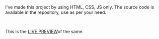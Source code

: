 <p>I've made this project by using HTML, CSS, JS only. The source code is available in the repository, use as per your need.</p>
<br>
<p>This is the <a href = "https://karan8403.github.io/dictionary_app/" >LIVE PREVIEW</a>of the same.</p>
